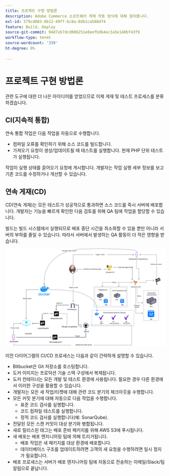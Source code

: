 ```yaml
---
title: 프로젝트 구현 방법론
description: Adobe Commerce 소프트웨어 게재 작동 방식에 대해 알아봅니다.
exl-id: 579cd083-8b12-49ff-bc8a-8db1ca588d74
feature: Build, Deploy
source-git-commit: 94d7a57dcd006251e8eefbdb4ec3a5e140bf43f9
workflow-type: tm+mt
source-wordcount: '339'
ht-degree: 0%

---
```


# 프로젝트 구현 방법론

관련 도구에 대한 더 나은 아이디어를 얻었으므로 이제 게재 및 테스트 프로세스를 분류하겠습니다.

## CI(지속적 통합)

연속 통합 작업은 다음 작업을 자동으로 수행합니다.

- 컴파일 오류를 확인하기 위해 소스 코드를 빌드합니다.
- 가져오기 요청이 생성/업데이트될 때 테스트를 실행합니다. 현재 PHP 단위 테스트가 실행됩니다.

작업이 실행 상태를 끌어오기 요청에 게시합니다. 개발자는 작업 실행 세부 정보를 보고 기존 코드를 수정하거나 개선할 수 있습니다.

## 연속 게재(CD)

CD(연속 게재)는 모든 테스트가 성공적으로 통과하면 소스 코드를 즉시 서버에 배포합니다. 개발자는 기능을 빠르게 확인한 다음 검토를 위해 QA 팀에 작업을 할당할 수 있습니다.

빌드는 빌드 시스템에서 실행되므로 배포 중단 시간을 최소화할 수 있을 뿐만 아니라 서버의 부하를 줄일 수 있습니다. 따라서 서버에서 발생하는 QA 활동이 더 적은 영향을 받습니다.

![연속 게재 인포그래픽](../../assets/playbooks/cicd.svg)

이전 다이어그램의 CI/CD 프로세스는 다음과 같이 간략하게 설명할 수 있습니다.

- Bitbucket은 Git 저장소를 호스팅합니다.
- 도커 이미지는 프로덕션 기술 스택 구성에서 복제됩니다.
- 도커 컨테이너는 모든 개발 및 테스트 환경에 사용됩니다. 필요한 경우 다른 환경에서 이러한 구성을 활용할 수 있습니다.
- 개발자는 모든 새 작업/티켓에 대해 관련 코드 분기의 체크아웃을 수행합니다.
- 모든 커밋 분기에 대해 자동으로 다음 작업을 수행합니다.
   - 표준 코드 검사를 실행합니다.
   - 코드 컴파일 테스트를 실행합니다.
   - 정적 코드 검사를 실행합니다(예: SonarQube).
- 전달된 모든 스캔 커밋이 대상 분기와 병합됩니다.
- 새로 릴리스된 태그는 배포 준비 패키지를 위해 AWS S3에 푸시됩니다.
- 새 배포는 배포 엔지니어링 팀에 의해 트리거됩니다.
   - 배포 작업은 새 패키지를 대상 환경에 배포합니다.
   - 데이터베이스 구조를 업데이트하려면 고객의 새 요청을 수행하려면 일시 정지가 필요합니다.
- 배포 프로세스는 서버가 배포 엔지니어링 팀에 자동으로 전송하는 이메일/Slack/팀 알림으로 끝납니다.
